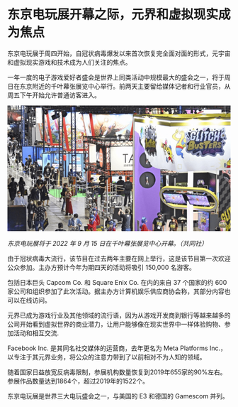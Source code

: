 # 东京电玩展开幕之际，元界和虚拟现实成为焦点


东京电玩展于周四开始，自冠状病毒爆发以来首次恢复完全面对面的形式，元宇宙和虚拟现实游戏和技术成为人们关注的焦点。

一年一度的电子游戏爱好者盛会是世界上同类活动中规模最大的盛会之一，将于周日在东京附近的千叶幕张展览中心举行。前两天主要留给媒体记者和行业官员，从周五下午开始允许普通访客进入。

![东京电玩展](12.png)

*东京电玩展将于 2022 年 9 月 15 日在千叶幕张展览中心开幕。（共同社）*

由于冠状病毒大流行，该节目在过去两年主要在网上举行，这是该节目第一次欢迎公众参加。主办方预计今年为期四天的活动将吸引 150,000 名游客。

包括日本巨头 Capcom Co. 和 Square Enix Co. 在内的来自 37 个国家的约 600 家公司和组织参加了此次活动。据主办方计算机娱乐供应商协会称，其部分内容也可以在线访问。

元界已成为游戏行业及其他领域的流行语，因为从游戏开发商到银行等越来越多的公司开始看到虚拟世界的商业潜力，让用户能够像在现实世界中一样体验购物、参加活动和相互交流.

Facebook Inc. 是其同名社交媒体的运营商，去年更名为 Meta Platforms Inc.，以专注于其元界业务，将公众的注意力带到了以前相对不为人知的领域。

随着国家日益放宽反病毒限制，参展机构数量恢复到2019年655家的90%左右。参展作品数量达到1864个，超过2019年的1522个。

东京电玩展是世界三大电玩盛会之一，与美国的 E3 和德国的 Gamescom 并列。
